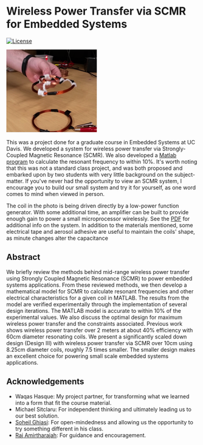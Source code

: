 # Wireless Power Transfer via SCMR for Embedded Systems
[![License](https://img.shields.io/badge/license-BSD-blue.svg?style=plastic)](LICENSE)

![image](SCMR.png)

This was a project done for a graduate course in Embedded Systems at UC Davis. We developed a system for wireless power transfer via Strongly-Coupled Magnetic Resonance (SCMR). We also developed a [Matlab program](SCMR.m) to calculate the resonant frequency to within 10%. It's worth noting that this was not a standard class  project, and was both proposed and embarked upon by two students with very little background on the subject-matter. If you've never had the opportunity to view an SCMR system, I encourage you to build our small system and try it for yourself, as one word comes to mind when viewed in person.

The coil in the photo is being driven directly by a low-power function generator. With some additional time, an amplifier can be built to provide enough gain to power a small microprocessor wirelessly. See the [PDF](SCMR4EmbdSys.pdf) for additional info on the system. In addition to the materials mentioned, some electrical tape and aerosol adhesive are useful to maintain the coils' shape, as minute changes alter the capacitance

## Abstract
We briefly review the methods behind mid-range wireless power transfer using Strongly Coupled Magnetic Resonance (SCMR) to power embedded systems applications. From these reviewed methods, we then develop a mathematical model for SCMR to calculate resonant frequencies and other electrical characteristics for a given coil in MATLAB. The results from the model are verified experimentally through the implementation of several design iterations. The MATLAB model is accurate to within 10% of the experimental values. We also discuss the optimal design for maximum wireless power transfer and the constraints associated. Previous work shows wireless power transfer over 2 meters at about 40% efficiency with 60cm diameter resonating coils. We present a significantly scaled down design (Design III) with wireless power transfer via SCMR over 10cm using 8.25cm diameter coils, roughly 7.5 times smaller. The smaller design makes an excellent choice for powering small scale embedded systems applications.

## Acknowledgements
- Waqas Hasque: My project partner, for transforming what we learned into a form that fit the course material.
- Michael Sitclaru: For independent thinking and ultimately leading us to our best solution.
- [Soheil Ghiasi](http://www.ece.ucdavis.edu/~soheil/): For open-mindedness and allowing us the opportunity to try something different in his class.
- [Raj Amirtharajah](http://www.ece.ucdavis.edu/~ramirtha/promotion/amirtharajah_record.html): For guidance and encouragement.
